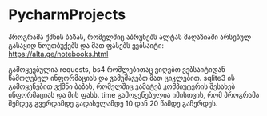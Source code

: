 # PycharmProjects
პროგრამა ქმნის ბაზას, რომელშიც აბრუნებს ალტას მაღაზიაში არსებულ გასაყიდ ნოუთბუქებს და მათ ფასებს
ვებსაიტი: https://alta.ge/notebooks.html

გამოყეებულია requests, bs4 რომლებითაც ვიღებთ ვებსაიტიდან წამოღებულ ინფორმაციას და ვამუშავებთ მათ ციკლებით. 
sqlite3 ის გამოყენებით ვქმნი ბაზას, რომელშიც ვამატებ კომპიუტერის შესახებ ინფორმაციას და მის ფასს. 
time გამოყენებულია იმისთვის, რომ პროგრამა შემდეგ გვერდამდე გადასვლამდე 10 დან 20 წამდე გაჩერდეს.
